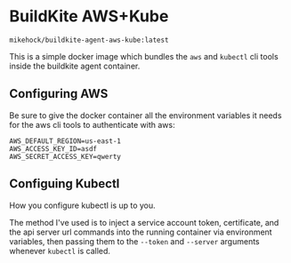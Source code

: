 # BuildKite AWS+Kube

```
mikehock/buildkite-agent-aws-kube:latest
```

This is a simple docker image which bundles the `aws` and `kubectl` cli tools inside the buildkite agent container.

## Configuring AWS

Be sure to give the docker container all the environment variables it needs for the aws cli tools
to authenticate with aws:

```
AWS_DEFAULT_REGION=us-east-1
AWS_ACCESS_KEY_ID=asdf
AWS_SECRET_ACCESS_KEY=qwerty
```

## Configuing Kubectl

How you configure kubectl is up to you. 

The method I've used is to inject a service account token, certificate, and the api server url
commands into the running container via environment variables, then passing them to the 
`--token` and `--server` arguments whenever `kubectl` is called.
